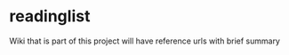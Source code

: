readinglist
===========

Wiki that is part of this project will have reference urls  with brief summary



